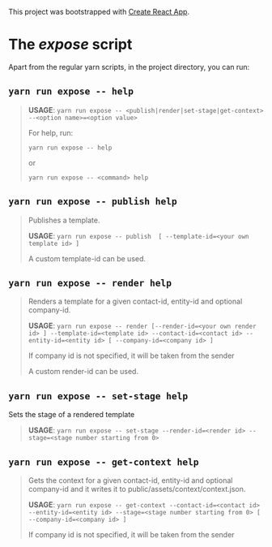 This project was bootstrapped with [Create React App](https://github.com/facebook/create-react-app).

# The _expose_ script

Apart from the regular yarn scripts, in the project directory, you can run:

## `yarn run expose -- help`
>
>__USAGE__:
>`yarn run expose -- <publish|render|set-stage|get-context>  --<option name>=<option value>`
>
>For help, run:
>
>`yarn run expose -- help`
>
>or
>
>`yarn run expose -- <command> help`
>
## `yarn run expose -- publish help`
>
>Publishes a template.
>
>__USAGE__:
>`yarn run expose -- publish  [ --template-id=<your own template id> ]`
>
>A custom template-id can be used.
>
## `yarn run expose -- render help`
>
>Renders a template for a given contact-id, entity-id and optional company-id.
>
>__USAGE__:
>`yarn run expose -- render [--render-id=<your own render id> ] --template-id=<template id> --contact-id=<contact id> --entity-id=<entity id> [ --company-id=<company id> ]`
>
>If company id is not specified, it will be taken from the sender
>
>A custom render-id can be used.
>
## `yarn run expose -- set-stage help`
>
Sets the stage of a rendered template
>
>__USAGE__:
>`yarn run expose -- set-stage --render-id=<render id> --stage=<stage number starting from 0>`
>
## `yarn run expose -- get-context help`
>
>Gets the context for a given contact-id, entity-id and optional company-id and it writes it to public/assets/context/context.json.
>
>__USAGE__:
>`yarn run expose -- get-context --contact-id=<contact id> --entity-id=<entity id> --stage=<stage number starting from 0> [ --company-id=<company id> ]`
>
>If company id is not specified, it will be taken from the sender
